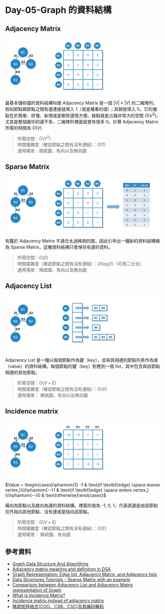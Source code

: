 # Day-05-Graph 的資料結構
## Adjacency Matrix

![](../image/image-35.png)

最基本儲存圖的資料結構叫做 Adjacency Matrix 是一個 $|V|\times |V|$ 的二維陣列，假如節點跟節點之間有邊連接就填入 1（或是權重的值）；其餘就填入 0。它的優點在於簡單、好懂、新增或是刪除邊很方便。缺點就是占據非常大的空間 $O(V^{2})$，尤其是整個圖中的邊不多，二維陣列裡面就會有很多 0。計算 Adjacency Matrix 所需的時間為 $O(V)$

> 所需空間：$O(V^{2})$  
> 時間複雜度（確認節點之間有沒有連結）：$O(1)$  
> 適用場景：稠密圖、有向以及無向圖

## Sparse Matrix
![](./../image/image-36.png)

有鑑於 Adjacency Matrix 不適合太過稀疏的圖，因此引申出一種新的資料結構稱為 Sparse Matrix，這種資料結構只會保存有邊的資料。

> 所需空間：$O(E)$  
> 時間複雜度（確認節點之間有沒有連結）：$O(\log E)$（可用二分法）  
> 適用場景：稀疏圖、有向以及無向圖

## Adjacency List
![](../image/image-37.png)

Adjacency List 是一種以每個節點作為鍵（key），並與其相連的節點列表作為值（value）的資料結構。每個節點的鍵（key）對應到一個 list，其中包含與該節點相連的其他節點。

> 所需空間：$O(V+E)$  
> 時間複雜度（確認節點之間有沒有連結）：$O(V)$  
> 適用場景： 稀疏圖、有向以及無向圖
## Incidence matrix

![](../image/image-38.png)

$Value = \begin{cases}\phantom{1} -1 & \text{if \textbf{edge} \space leaves vertex,}\\\hphantom{--}1 & \text{if \textbf{edge} \space enters vertex,} \\\hphantom{--}0 & \text{otherwise}\end{cases}$

橫向為節點以及縱向為邊的資料結構。裡面的值為 -1, 0, 1，代表該邊是由該節點往外指向其他節點、沒有邊或是指向該節點。

> 所需空間：$O(V\times E)$  
> 時間複雜度（確認節點之間有沒有連結）：$O(E)$  
> 適用場景： 稀疏圖、有向圖


## 參考資料
- [Graph Data Structure And Algorithms](https://www.geeksforgeeks.org/graph-data-structure-and-algorithms/)
- [Adjacency matrix meaning and definition in DSA](https://www.geeksforgeeks.org/adjacency-matrix-meaning-and-definition-in-dsa/)
- [Graph Representation: Edge list, Adjacency Matrix, and Adjacency lists](https://www.jomaclass.com/blog/graph-representation-edge-list-adjacency-matrix-and-adjacency-lists)
- [Data Structures Tutorials - Sparse Matrix with an example](http://btechsmartclass.com/data_structures/sparse-matrix.html)
- [Comparison between Adjacency List and Adjacency Matrix representation of Graph](https://www.geeksforgeeks.org/comparison-between-adjacency-list-and-adjacency-matrix-representation-of-graph/)
- [What is Incidence Matrix?](https://www.electrical4u.com/what-is-incidence-matrix/)
- [Incidence matrix instead of adjacency matrix](https://stackoverflow.com/questions/3667714/incidence-matrix-instead-of-adjacency-matrix)
- [稀疏矩阵格式(COO、CSR、CSC)及其编码解码](https://blog.csdn.net/qq_42812089/article/details/111637471)